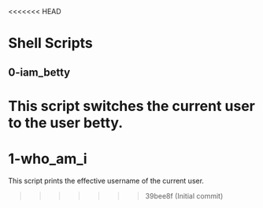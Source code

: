 <<<<<<< HEAD
# Shell Scripts

## 0-iam_betty

This script switches the current user to the user betty.
=======
# 1-who_am_i

This script prints the effective username of the current user.
>>>>>>> 39bee8f (Initial commit)

